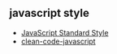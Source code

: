 ## javascript style
  - [JavaScript Standard Style](http://standardjs.com/rules.html)
  - [clean-code-javascript](https://github.com/ryanmcdermott/clean-code-javascript)
